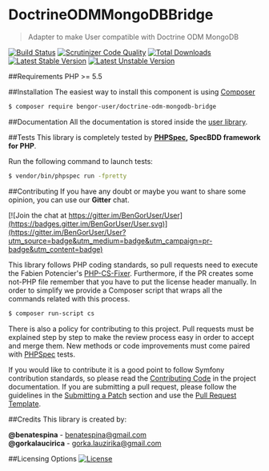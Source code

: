 # DoctrineODMMongoDBBridge
> Adapter to make User compatible with Doctrine ODM MongoDB

[![Build Status](https://travis-ci.org/BenGorUser/DoctrineODMMongoDBBridge.svg?branch=master)](https://travis-ci.org/BenGorUser/DoctrineODMMongoDBBridge)
[![Scrutinizer Code Quality](https://scrutinizer-ci.com/g/BenGorUser/DoctrineODMMongoDBBridge/badges/quality-score.png?b=master)](https://scrutinizer-ci.com/g/BenGorUser/DoctrineODMMongoDBBridge/?branch=master)
[![Total Downloads](https://poser.pugx.org/bengoruser/doctrine-odm-mongodb-bridge/downloads)](https://packagist.org/packages/bengoruser/doctrine-odm-mongodb-bridge/)
[![Latest Stable Version](https://poser.pugx.org/bengoruser/doctrine-odm-mongodb-bridge/v/stable.svg)](https://packagist.org/packages/bengoruser/doctrine-odm-mongodb-bridge/)
[![Latest Unstable Version](https://poser.pugx.org/bengoruser/doctrine-odm-mongodb-bridge/v/unstable.svg)](https://packagist.org/packages/bengoruser/doctrine-odm-mongodb-bridge/)

##Requirements
PHP >= 5.5

##Installation
The easiest way to install this component is using [Composer][6]
```bash
$ composer require bengor-user/doctrine-odm-mongodb-bridge
```

##Documentation
All the documentation is stored inside the [user library](https://github.com/BenGorUser/User/blob/master/docs/index.md).

##Tests
This library is completely tested by **[PHPSpec][1], SpecBDD framework for PHP**.

Run the following command to launch tests:
```bash
$ vendor/bin/phpspec run -fpretty
```

##Contributing
If you have any doubt or maybe you want to share some opinion, you can use our **Gitter** chat.

[![Join the chat at https://gitter.im/BenGorUser/User](https://badges.gitter.im/BenGorUser/User.svg)](https://gitter.im/BenGorUser/User?utm_source=badge&utm_medium=badge&utm_campaign=pr-badge&utm_content=badge)

This library follows PHP coding standards, so pull requests need to execute the Fabien Potencier's [PHP-CS-Fixer][5].
Furthermore, if the PR creates some not-PHP file remember that you have to put the license header manually. In order
to simplify we provide a Composer script that wraps all the commands related with this process.
```bash
$ composer run-script cs
```

There is also a policy for contributing to this project. Pull requests must be explained step by step to make the
review process easy in order to accept and merge them. New methods or code improvements must come paired with
[PHPSpec][1] tests.

If you would like to contribute it is a good point to follow Symfony contribution standards, so please read the
[Contributing Code][2] in the project documentation. If you are submitting a pull request, please follow the guidelines
in the [Submitting a Patch][3] section and use the [Pull Request Template][4].

##Credits
This library is created by:
>
**@benatespina** - [benatespina@gmail.com](mailto:benatespina@gmail.com)<br>
**@gorkalaucirica** - [gorka.lauzirika@gmail.com](mailto:gorka.lauzirika@gmail.com)

##Licensing Options
[![License](https://poser.pugx.org/bengoruser/doctrine-odm-mongodb-bridge/license.svg)](https://github.com/BenGorUser/DoctrineODMMongoDBBridge/blob/master/LICENSE)

[1]: http://www.phpspec.net/
[2]: http://symfony.com/doc/current/contributing/code/index.html
[3]: http://symfony.com/doc/current/contributing/code/patches.html#check-list
[4]: http://symfony.com/doc/current/contributing/code/patches.html#make-a-pull-request
[5]: http://cs.sensiolabs.org/
[6]: http://getcomposer.org
